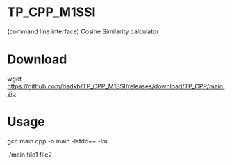 # TP_CPP_M1SSI
(command line interface) Cosine Similarity calculator

# Download
wget https://github.com/riadkb/TP_CPP_M1SSI/releases/download/TP_CPP/main.zip

# Usage
gcc main.cpp -o main -lstdc++ -lm

./main file1 file2
